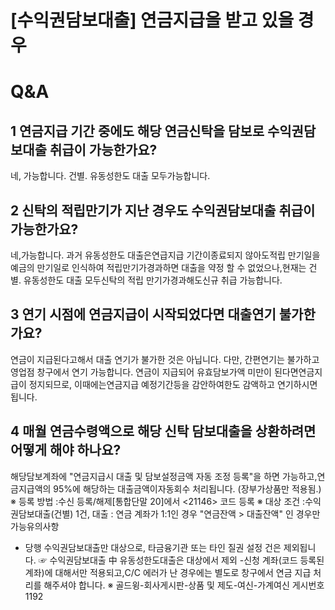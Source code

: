 # [수익권담보대출] 연금지급을 받고 있을 경우
# Q&A
## 1 연금지급 기간 중에도 해당 연금신탁을 담보로 수익권담보대출 취급이 가능한가요?
네, 가능합니다.
건별. 유동성한도 대출 모두가능합니다.
## 2 신탁의 적립만기가 지난 경우도 수익권담보대출 취급이 가능한가요?
네,가능합니다.
과거 유동성한도 대출은연급지급 기간이종료되지 않아도적립 만기일을 예금의 만기일로 인식하여 적립만기가경과하면 대출을 약정 할 수 없었으나,현재는 건별. 유동성한도 대출 모두신탁의 적립 만기가경과해도신규 취급 가능합니다.
## 3 연기 시점에 연금지급이 시작되었다면 대출연기 불가한가요?
연금이 지급된다고해서 대출 연기가 불가한 것은 아닙니다.
다만, 간편연기는 불가하고 영업점 창구에서 연기 가능합니다.
연금이 지급되어 유효담보가액 미만이 된다면연금지급이 정지되므로, 이때에는연금지급 예정기간등을 감안하여한도 감액하고 연기하시면 됩니다.
## 4 매월 연금수령액으로 해당 신탁 담보대출을 상환하려면 어떻게 해야 하나요?
해당담보계좌에 "연금지급시 대출 및 담보설정금액 자동 조정 등록"을 하면 가능하고,연금지급액의 95%에 해당하는 대출금액이자동회수 처리됩니다.
(장부가상품만 적용됨.)
※ 등록 방법 :수신 등록/해제[통합단말 20]에서 <21146> 코드 등록
※ 대상 조건 :수익권담보대출(건별) 1건, 대출 : 연금 계좌가 1:1인 경우
"연금잔액 > 대출잔액" 인 경우만 가능유의사항
- 당행 수익권담보대출만 대상으로, 타금융기관 또는 타인 질권 설정 건은 제외됩니다.
☞ 수익권담보대출 中 유동성한도대출은 대상에서 제외
-신청 계좌(코드 등록된 계좌)에 대해서만 적용되고,C/C 에러가 난 경우에는 별도로 창구에서 연금 지급 처리를 해주셔야 합니다.
※ 골드윙-회사게시판-상품 및 제도-여신-가계여신 게시번호 1192
